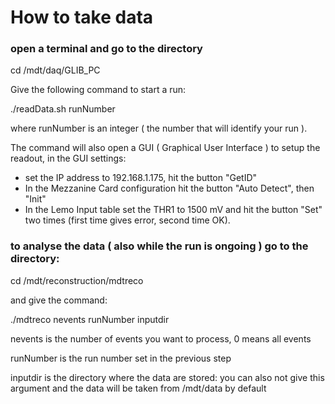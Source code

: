 # How to take data

### open a terminal and go to the directory

cd /mdt/daq/GLIB_PC

Give the following command to start a run:

./readData.sh runNumber

where runNumber is an integer ( the number that will identify your run ).

The command will also open a GUI ( Graphical User Interface ) to setup the readout, in the GUI settings:
- set the IP address to 192.168.1.175, hit the button "GetID"
- In the Mezzanine Card configuration hit the button "Auto Detect", then "Init"
- In the Lemo Input table set the THR1 to 1500 mV and hit the button "Set" two times (first time gives error, second time OK).

### to analyse the data ( also while the run is ongoing ) go to the directory:

cd /mdt/reconstruction/mdtreco

and give the command:

./mdtreco nevents runNumber inputdir

nevents is the number of events you want to process, 0 means all events

runNumber is the run number set in the previous step

inputdir is the directory where the data are stored: you can also not give this argument and the data will be taken from /mdt/data by default


